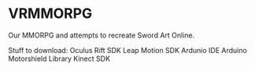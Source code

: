 # VRMMORPG
Our MMORPG and attempts to recreate Sword Art Online. 

Stuff to download:
Oculus Rift SDK
Leap Motion SDK
Ardunio IDE
Arduino Motorshield Library
Kinect SDK
